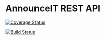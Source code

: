 # AnnounceIT REST API

[![Coverage Status](https://coveralls.io/repos/github/karamuka/announceit-rest-api/badge.svg?branch=develop)](https://coveralls.io/github/karamuka/announceit-rest-api?branch=develop)

[![Build Status](https://travis-ci.org/karamuka/announceit-rest-api.svg?branch=develop)](https://travis-ci.org/karamuka/announceit-rest-api)
